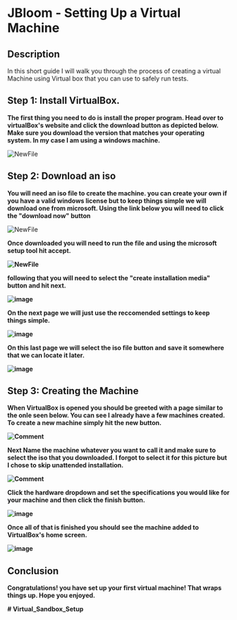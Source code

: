 <h1>JBloom - Setting Up a Virtual Machine</h1>

<h2>Description</h2>
In this short guide I will walk you through the process of creating a virtual Machine using Virtual box that you can use to safely run tests.
<br />


<h2>Step 1: Install VirtualBox.</h2>


<b>The first thing you need to do is install the proper program. Head over to virtualBox's website and click the download button as depicted below. Make sure you download the version that matches your operating system. In my case I am using a windows machine. </b>

![NewFile](NewFilePic.JPG)
 
 <h2>Step 2: Download an iso</h2>
 <b>You will need an iso file to create the machine. you can create your own if you have a valid windows license but to keep things simple we will download one from microsoft. Using the link below you will need to click the "download now" button </b>

![NewFile](NewFilePic.JPG)

 <b>Once downloaded you will need to run the file and using the microsoft setup tool hit accept.<b>
  
 ![NewFile](NewFilePic.JPG)

<b>following that you will need to select the "create installation media" button and hit next.<b>

![image](https://github.com/user-attachments/assets/5af50b4d-e076-4351-bc82-55735adfddc7)

<b>On the next page we will just use the reccomended settings to keep things simple.<b>

![image](https://github.com/user-attachments/assets/a1d0a7af-579d-4f3c-9801-6b34bebf9217)

<b>On this last page we will select the iso file button and save it somewhere that we can locate it later.<b>

![image](https://github.com/user-attachments/assets/30a569e2-979b-4f51-a4a9-2144bd38ffa9)

 <h2>Step 3: Creating the Machine</h2>
 <b>When VirtualBox is opened you should be greeted with a page similar to the onle seen below. You can see I already have a few machines created. To create a new machine simply hit the new button.<b/>

 ![Comment](comment.JPG)

 <b>Next Name the machine whatever you want to call it and make sure to select the iso that you downloaded. I forgot to select it for this picture but I chose to skip unattended installation.<b>

 ![Comment](comment.JPG)

<b>Click the hardware dropdown and set the specifications you would like for your machine and then click the finish button.<b>

![image](https://github.com/user-attachments/assets/a43be159-e651-4302-9255-b46f116adfa8)

<b>Once all of that is finished you should see the machine added to VirtualBox's home screen.<b>

![image](https://github.com/user-attachments/assets/c8247bee-18fb-4478-ab5e-b5334ed5dfd3)

<h2>Conclusion</h2>

<b>Congratulations! you have set up your first virtual machine! That wraps things up. Hope you enjoyed.</b>

</p>

<!--
 ```diff
- text in red
+ text in green
! text in orange
# text in gray
@@ text in purple (and bold)@@
```
--!># Virtual_Sandbox_Setup
